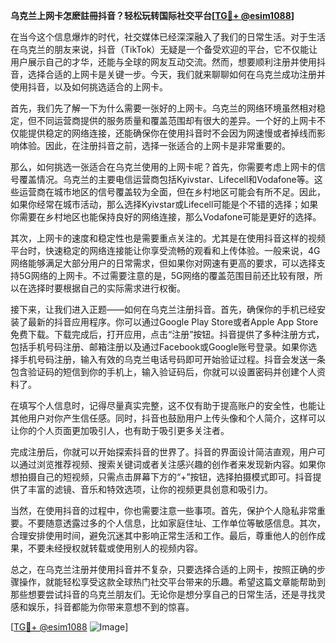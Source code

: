 **乌克兰上网卡怎麽註冊抖音？轻松玩转国际社交平台[[TG💪+ @esim1088](https://t.me/s/esim1088)]**

在当今这个信息爆炸的时代，社交媒体已经深深融入了我们的日常生活。对于生活在乌克兰的朋友来说，抖音（TikTok）无疑是一个备受欢迎的平台，它不仅能让用户展示自己的才华，还能与全球的网友互动交流。然而，想要顺利注册并使用抖音，选择合适的上网卡是关键一步。今天，我们就来聊聊如何在乌克兰成功注册并使用抖音，以及如何挑选适合的上网卡。

首先，我们先了解一下为什么需要一张好的上网卡。乌克兰的网络环境虽然相对稳定，但不同运营商提供的服务质量和覆盖范围却有很大的差异。一个好的上网卡不仅能提供稳定的网络连接，还能确保你在使用抖音时不会因为网速慢或者掉线而影响体验。因此，在注册抖音之前，选择一张适合的上网卡是非常重要的。

那么，如何挑选一张适合在乌克兰使用的上网卡呢？首先，你需要考虑上网卡的信号覆盖情况。乌克兰的主要电信运营商包括Kyivstar、Lifecell和Vodafone等。这些运营商在城市地区的信号覆盖较为全面，但在乡村地区可能会有所不足。因此，如果你经常在城市活动，那么选择Kyivstar或Lifecell可能是个不错的选择；如果你需要在乡村地区也能保持良好的网络连接，那么Vodafone可能是更好的选择。

其次，上网卡的速度和稳定性也是需要重点关注的。尤其是在使用抖音这样的视频平台时，快速稳定的网络连接能让你享受流畅的观看和上传体验。一般来说，4G网络能够满足大部分用户的日常需求，但如果你对网速有更高的要求，可以选择支持5G网络的上网卡。不过需要注意的是，5G网络的覆盖范围目前还比较有限，所以在选择时要根据自己的实际需求进行权衡。

接下来，让我们进入正题——如何在乌克兰注册抖音。首先，确保你的手机已经安装了最新的抖音应用程序。你可以通过Google Play Store或者Apple App Store免费下载。下载完成后，打开应用，点击“注册”按钮。抖音提供了多种注册方式，包括手机号码注册、邮箱注册以及通过Facebook或Google账号登录。如果你选择手机号码注册，输入有效的乌克兰电话号码即可开始验证过程。抖音会发送一条包含验证码的短信到你的手机上，输入验证码后，你就可以设置密码并创建个人资料了。

在填写个人信息时，记得尽量真实完整，这不仅有助于提高账户的安全性，也能让其他用户对你产生信任感。同时，抖音也鼓励用户上传头像和个人简介，这样可以让你的个人页面更加吸引人，也有助于吸引更多关注者。

完成注册后，你就可以开始探索抖音的世界了。抖音的界面设计简洁直观，用户可以通过浏览推荐视频、搜索关键词或者关注感兴趣的创作者来发现新内容。如果你想拍摄自己的短视频，只需点击屏幕下方的“+”按钮，选择拍摄模式即可。抖音提供了丰富的滤镜、音乐和特效选项，让你的视频更具创意和吸引力。

当然，在使用抖音的过程中，你也需要注意一些事项。首先，保护个人隐私非常重要。不要随意透露过多的个人信息，比如家庭住址、工作单位等敏感信息。其次，合理安排使用时间，避免沉迷其中影响正常生活和工作。最后，尊重他人的创作成果，不要未经授权就转载或使用别人的视频内容。

总之，在乌克兰注册并使用抖音并不复杂，只要选择合适的上网卡，按照正确的步骤操作，就能轻松享受这款全球热门社交平台带来的乐趣。希望这篇文章能帮助到那些想要尝试抖音的乌克兰朋友们。无论你是想分享自己的日常生活，还是寻找灵感和娱乐，抖音都能为你带来意想不到的惊喜。

[[TG💪+ @esim1088](https://t.me/s/esim1088) ![Image](https://i.postimg.cc/4NQfJmqS/Snipaste-2025-05-13-00-14-12.png)]